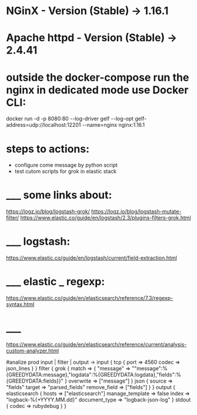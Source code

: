 # NGinX - Version (Stable) -> 1.16.1
# Apache httpd - Version (Stable) -> 2.4.41

# outside the docker-compose run the nginx in dedicated mode use Docker CLI:

docker run -d -p 8080:80 --log-driver gelf --log-opt gelf-address=udp://localhost:12201 --name=nginx nginx:1.16.1

# steps to actions:
  - configure come message by python script
  - test cutom scripts for grok in elastic stack

# ___ some links about:
https://logz.io/blog/logstash-grok/
https://logz.io/blog/logstash-mutate-filter/
https://www.elastic.co/guide/en/logstash/2.3/plugins-filters-grok.html

# ___ logstash:
https://www.elastic.co/guide/en/logstash/current/field-extraction.html

# ___ elastic _ regexp:
https://www.elastic.co/guide/en/elasticsearch/reference/7.3/regexp-syntax.html

# ___ 
https://www.elastic.co/guide/en/elasticsearch/reference/current/analysis-custom-analyzer.html

#analize prod input | filter | output ->
input {
    tcp {
        port => 4560
        codec => json_lines
    }
}
filter {
    grok {
        match => {
            "message" => "\"message\":%{GREEDYDATA:message},\"logdata\":%{GREEDYDATA:logdata},\"fields\":%{GREEDYDATA:fields}}"
        }
        overwrite => ["message"]
    }
    json {
        source => "fields"
        target => "parsed_fields"
        remove_field => ["fields"]
    }
}
output {
    elasticsearch {
        hosts => ["elasticsearch"]
        manage_template => false
        index => "logback-%{+YYYY.MM.dd}"
        document_type => "logback-json-log"
    }
    stdout {
        codec => rubydebug
    }
}